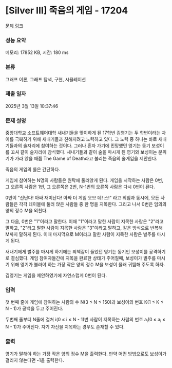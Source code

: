 # [Silver III] 죽음의 게임 - 17204 

[문제 링크](https://www.acmicpc.net/problem/17204) 

### 성능 요약

메모리: 17852 KB, 시간: 180 ms

### 분류

그래프 이론, 그래프 탐색, 구현, 시뮬레이션

### 제출 일자

2025년 3월 13일 10:37:46

### 문제 설명

<p>중앙대학교 소프트웨어대학 새내기들을 맞이하게 된 17학번 김영기는 두 학번이라는 차이를 극복하기 위해 새내기들과 친해지려고 노력하고 있다. 그 노력 중 하나는 바로 새내기들과의 술자리에 참여하는 것이다. 그러나 혼자 가기에 민망했던 영기는 동기 보성이를 꼬셔 같이 술자리에 참석했다. 새내기들과 같이 술을 마시게 된 영기와 보성이는 분위기가 가라 앉을 때쯤 The Game of Death라고 불리는 죽음의 술게임을 제안한다.</p>

<p>죽음의 게임의 룰은 간단하다.</p>

<p>게임에 참여하는 N명의 사람들은 원탁에 둘러앉게 된다. 게임을 시작하는 사람은 0번, 그 오른쪽 사람은 1번, 그 오른쪽은 2번, N-1번의 오른쪽 사람은 다시 0번이 된다.</p>

<p>0번이 "신난다! 아싸 재미난다! 아싸 더 게임 오브 데! 스!" 라고 외침과 동시에, 모든 사람들은 각각 테이블에 둘러 앉은 사람들 중 한 명을 지목한다. 그리고 나서 0번은 임의의 양의 정수 M을 외친다.</p>

<p>그 다음, 0번은 "1"이라고 말한다. 이때 "1"이라고 말한 사람이 지목한 사람은 "2"라고 말하고, "2"라고 말한 사람이 지목한 사람은 "3"이라고 말하고, 같은 방식으로 반복해 M까지 말하게 된다. 이때 마지막으로 M이라고 말한 사람이 지목한 사람은 벌주를 마시게 된다.</p>

<p>새내기에게 벌주를 마시게 하기에는 죄책감이 들었던 영기는 동기인 보성이를 공격하기로 결심했다. 게임 참여자들간에 지목을 완료한 상태가 주어질때, 보성이가 벌주를 마시기 위해 영기가 불러야 하는 가장 작은 양의 정수 M을 보성이 몰래 귀띔해 주도록 하자.</p>

<p>김영기는 게임을 제안하였기에 자연스럽게 0번이 된다.</p>

### 입력 

 <p>첫 번째 줄에 게임에 참여하는 사람의 수 N(3 ≤ N ≤ 150)과 보성이의 번호 K(1 ≤ K ≤ N - 1)가 공백을 두고 주어진다.</p>

<p>두번째 줄부터 N줄에 걸쳐 i(0 ≤ i ≤ N - 1)번 사람이 지목하는 사람의 번호 a<sub>i</sub>(0 ≤ a<sub>i</sub> ≤ N - 1)가 주어진다. 자기 자신을 지목하는 경우도 존재할 수 있다.</p>

### 출력 

 <p>영기가 말해야 하는 가장 작은 양의 정수 M을 출력한다. 만약 어떤 방법으로도 보성이가 걸리지 않는다면 -1을 출력한다.</p>

